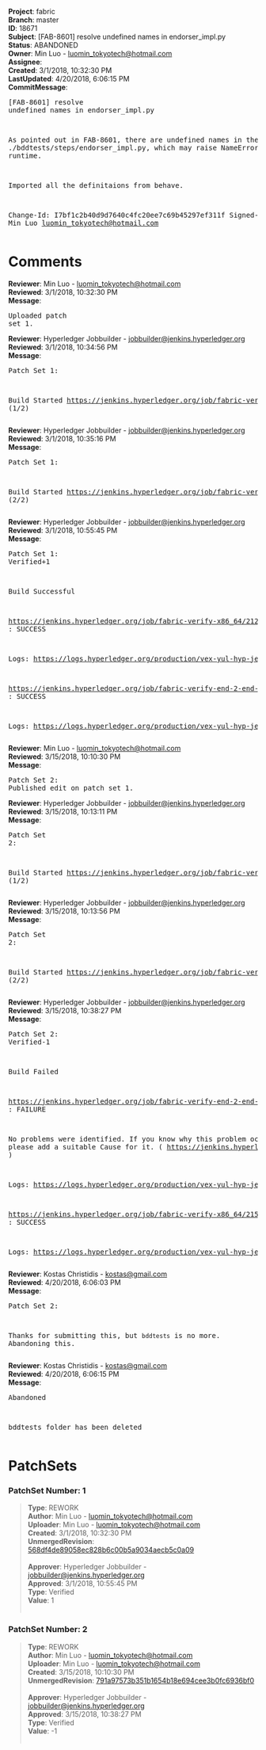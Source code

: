 <strong>Project</strong>: fabric<br><strong>Branch</strong>: master<br><strong>ID</strong>: 18671<br><strong>Subject</strong>: [FAB-8601] resolve undefined names in endorser_impl.py<br><strong>Status</strong>: ABANDONED<br><strong>Owner</strong>: Min Luo - luomin_tokyotech@hotmail.com<br><strong>Assignee</strong>:<br><strong>Created</strong>: 3/1/2018, 10:32:30 PM<br><strong>LastUpdated</strong>: 4/20/2018, 6:06:15 PM<br><strong>CommitMessage</strong>:<br><pre>[FAB-8601] resolve undefined names in endorser_impl.py

As pointed out in FAB-8601, there are undefined names in the
./bddtests/steps/endorser_impl.py, which may raise NameError at
runtime.

Imported all the definitaions from behave.

Change-Id: I7bf1c2b40d9d7640c4fc20ee7c69b45297ef311f
Signed-off-by: Min Luo <luomin_tokyotech@hotmail.com>
</pre><h1>Comments</h1><strong>Reviewer</strong>: Min Luo - luomin_tokyotech@hotmail.com<br><strong>Reviewed</strong>: 3/1/2018, 10:32:30 PM<br><strong>Message</strong>: <pre>Uploaded patch set 1.</pre><strong>Reviewer</strong>: Hyperledger Jobbuilder - jobbuilder@jenkins.hyperledger.org<br><strong>Reviewed</strong>: 3/1/2018, 10:34:56 PM<br><strong>Message</strong>: <pre>Patch Set 1:

Build Started https://jenkins.hyperledger.org/job/fabric-verify-x86_64/21292/ (1/2)</pre><strong>Reviewer</strong>: Hyperledger Jobbuilder - jobbuilder@jenkins.hyperledger.org<br><strong>Reviewed</strong>: 3/1/2018, 10:35:16 PM<br><strong>Message</strong>: <pre>Patch Set 1:

Build Started https://jenkins.hyperledger.org/job/fabric-verify-end-2-end-x86_64/12981/ (2/2)</pre><strong>Reviewer</strong>: Hyperledger Jobbuilder - jobbuilder@jenkins.hyperledger.org<br><strong>Reviewed</strong>: 3/1/2018, 10:55:45 PM<br><strong>Message</strong>: <pre>Patch Set 1: Verified+1

Build Successful 

https://jenkins.hyperledger.org/job/fabric-verify-x86_64/21292/ : SUCCESS

Logs: https://logs.hyperledger.org/production/vex-yul-hyp-jenkins-3/fabric-verify-x86_64/21292

https://jenkins.hyperledger.org/job/fabric-verify-end-2-end-x86_64/12981/ : SUCCESS

Logs: https://logs.hyperledger.org/production/vex-yul-hyp-jenkins-3/fabric-verify-end-2-end-x86_64/12981</pre><strong>Reviewer</strong>: Min Luo - luomin_tokyotech@hotmail.com<br><strong>Reviewed</strong>: 3/15/2018, 10:10:30 PM<br><strong>Message</strong>: <pre>Patch Set 2: Published edit on patch set 1.</pre><strong>Reviewer</strong>: Hyperledger Jobbuilder - jobbuilder@jenkins.hyperledger.org<br><strong>Reviewed</strong>: 3/15/2018, 10:13:11 PM<br><strong>Message</strong>: <pre>Patch Set 2:

Build Started https://jenkins.hyperledger.org/job/fabric-verify-x86_64/21565/ (1/2)</pre><strong>Reviewer</strong>: Hyperledger Jobbuilder - jobbuilder@jenkins.hyperledger.org<br><strong>Reviewed</strong>: 3/15/2018, 10:13:56 PM<br><strong>Message</strong>: <pre>Patch Set 2:

Build Started https://jenkins.hyperledger.org/job/fabric-verify-end-2-end-x86_64/13240/ (2/2)</pre><strong>Reviewer</strong>: Hyperledger Jobbuilder - jobbuilder@jenkins.hyperledger.org<br><strong>Reviewed</strong>: 3/15/2018, 10:38:27 PM<br><strong>Message</strong>: <pre>Patch Set 2: Verified-1

Build Failed 

https://jenkins.hyperledger.org/job/fabric-verify-end-2-end-x86_64/13240/ : FAILURE

No problems were identified. If you know why this problem occurred, please add a suitable Cause for it. ( https://jenkins.hyperledger.org/job/fabric-verify-end-2-end-x86_64/13240/ )

Logs: https://logs.hyperledger.org/production/vex-yul-hyp-jenkins-3/fabric-verify-end-2-end-x86_64/13240

https://jenkins.hyperledger.org/job/fabric-verify-x86_64/21565/ : SUCCESS

Logs: https://logs.hyperledger.org/production/vex-yul-hyp-jenkins-3/fabric-verify-x86_64/21565</pre><strong>Reviewer</strong>: Kostas Christidis - kostas@gmail.com<br><strong>Reviewed</strong>: 4/20/2018, 6:06:03 PM<br><strong>Message</strong>: <pre>Patch Set 2:

Thanks for submitting this, but `bddtests` is no more. Abandoning this.</pre><strong>Reviewer</strong>: Kostas Christidis - kostas@gmail.com<br><strong>Reviewed</strong>: 4/20/2018, 6:06:15 PM<br><strong>Message</strong>: <pre>Abandoned

bddtests folder has been deleted</pre><h1>PatchSets</h1><h3>PatchSet Number: 1</h3><blockquote><strong>Type</strong>: REWORK<br><strong>Author</strong>: Min Luo - luomin_tokyotech@hotmail.com<br><strong>Uploader</strong>: Min Luo - luomin_tokyotech@hotmail.com<br><strong>Created</strong>: 3/1/2018, 10:32:30 PM<br><strong>UnmergedRevision</strong>: [568df4de89058ec828b6c00b5a9034aecb5c0a09](https://github.com/hyperledger-gerrit-archive/fabric/commit/568df4de89058ec828b6c00b5a9034aecb5c0a09)<br><br><strong>Approver</strong>: Hyperledger Jobbuilder - jobbuilder@jenkins.hyperledger.org<br><strong>Approved</strong>: 3/1/2018, 10:55:45 PM<br><strong>Type</strong>: Verified<br><strong>Value</strong>: 1<br><br></blockquote><h3>PatchSet Number: 2</h3><blockquote><strong>Type</strong>: REWORK<br><strong>Author</strong>: Min Luo - luomin_tokyotech@hotmail.com<br><strong>Uploader</strong>: Min Luo - luomin_tokyotech@hotmail.com<br><strong>Created</strong>: 3/15/2018, 10:10:30 PM<br><strong>UnmergedRevision</strong>: [791a97573b351b1654b18e694cee3b0fc6936bf0](https://github.com/hyperledger-gerrit-archive/fabric/commit/791a97573b351b1654b18e694cee3b0fc6936bf0)<br><br><strong>Approver</strong>: Hyperledger Jobbuilder - jobbuilder@jenkins.hyperledger.org<br><strong>Approved</strong>: 3/15/2018, 10:38:27 PM<br><strong>Type</strong>: Verified<br><strong>Value</strong>: -1<br><br></blockquote>